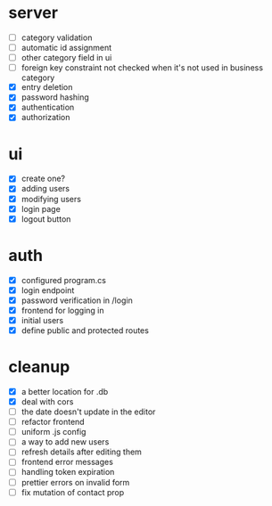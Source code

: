 # server
- [ ] category validation
- [ ] automatic id assignment
- [ ] other category field in ui
- [ ] foreign key constraint not checked when it's not used in business category
- [x] entry deletion
- [x] password hashing
- [x] authentication
- [x] authorization
# ui
- [X] create one?
- [x] adding users
- [x] modifying users
- [x] login page
- [x] logout button
# auth
- [x] configured program.cs
- [x] login endpoint
- [x] password verification in /login
- [x] frontend for logging in
- [x] initial users
- [x] define public and protected routes
# cleanup
- [x] a better location for .db
- [x] deal with cors
- [ ] the date doesn't update in the editor
- [ ] refactor frontend
- [ ] uniform .js config
- [ ] a way to add new users
- [ ] refresh details after editing them
- [ ] frontend error messages
- [ ] handling token expiration
- [ ] prettier errors on invalid form
- [ ] fix mutation of contact prop
